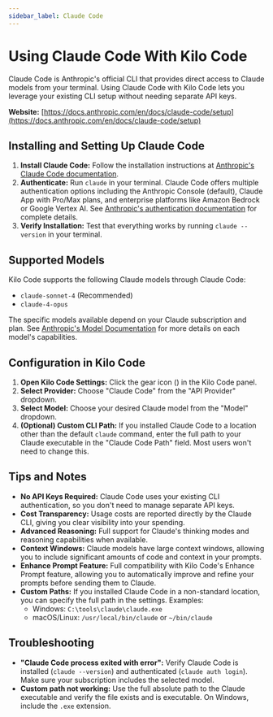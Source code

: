 ```yaml
---
sidebar_label: Claude Code
---
```


# Using Claude Code With Kilo Code

Claude Code is Anthropic's official CLI that provides direct access to Claude models from your terminal. Using Claude Code with Kilo Code lets you leverage your existing CLI setup without needing separate API keys.

**Website:** [https://docs.anthropic.com/en/docs/claude-code/setup](https://docs.anthropic.com/en/docs/claude-code/setup)

## Installing and Setting Up Claude Code

1. **Install Claude Code:** Follow the installation instructions at [Anthropic's Claude Code documentation](https://docs.anthropic.com/en/docs/claude-code/setup).
2. **Authenticate:** Run `claude` in your terminal. Claude Code offers multiple authentication options including the Anthropic Console (default), Claude App with Pro/Max plans, and enterprise platforms like Amazon Bedrock or Google Vertex AI. See [Anthropic's authentication documentation](https://docs.anthropic.com/en/docs/claude-code/setup) for complete details.
3. **Verify Installation:** Test that everything works by running `claude --version` in your terminal.

## Supported Models

Kilo Code supports the following Claude models through Claude Code:

*   `claude-sonnet-4` (Recommended)
*   `claude-4-opus`

The specific models available depend on your Claude subscription and plan. See [Anthropic's Model Documentation](https://docs.anthropic.com/en/docs/about-claude/models) for more details on each model's capabilities.

## Configuration in Kilo Code

1. **Open Kilo Code Settings:** Click the gear icon (<Codicon name="gear" />) in the Kilo Code panel.
2. **Select Provider:** Choose "Claude Code" from the "API Provider" dropdown.
3. **Select Model:** Choose your desired Claude model from the "Model" dropdown.
4. **(Optional) Custom CLI Path:** If you installed Claude Code to a location other than the default `claude` command, enter the full path to your Claude executable in the "Claude Code Path" field. Most users won't need to change this.

## Tips and Notes

*   **No API Keys Required:** Claude Code uses your existing CLI authentication, so you don't need to manage separate API keys.
*   **Cost Transparency:** Usage costs are reported directly by the Claude CLI, giving you clear visibility into your spending.
*   **Advanced Reasoning:** Full support for Claude's thinking modes and reasoning capabilities when available.
*   **Context Windows:** Claude models have large context windows, allowing you to include significant amounts of code and context in your prompts.
*   **Enhance Prompt Feature:** Full compatibility with Kilo Code's Enhance Prompt feature, allowing you to automatically improve and refine your prompts before sending them to Claude.
*   **Custom Paths:** If you installed Claude Code in a non-standard location, you can specify the full path in the settings. Examples:
    *   Windows: `C:\tools\claude\claude.exe`
    *   macOS/Linux: `/usr/local/bin/claude` or `~/bin/claude`

## Troubleshooting

*   **"Claude Code process exited with error":** Verify Claude Code is installed (`claude --version`) and authenticated (`claude auth login`). Make sure your subscription includes the selected model.
*   **Custom path not working:** Use the full absolute path to the Claude executable and verify the file exists and is executable. On Windows, include the `.exe` extension.
